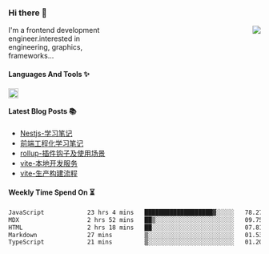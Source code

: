 <!--
**zhaohuanyuu/zhaohuanyuu** is a ✨ _special_ ✨ repository because its `README.md` (this file) appears on your GitHub profile.
-->

### Hi there 👋

<picture>
  <source media="(prefers-color-scheme: dark)" srcset="https://github-readme-stats.vercel.app/api?username=zhaohuanyuu&count_private=true&show_icons=true&theme=city_lights&hide_title=true">
  <img align="right" src="https://github-readme-stats.vercel.app/api?username=zhaohuanyuu&count_private=true&show_icons=true&hide_title=true">
</picture>

<p align="left" style="width:40%">I'm a frontend development engineer.interested in engineering, graphics, frameworks...</p>

#### Languages And Tools ✨

<img align="left" height="20" src="https://skillicons.dev/icons?i=js,ts,nodejs,rust,react,vue,svelte,gatsby,graphql,nestjs" />

</br>

#### Latest Blog Posts 📚
<!-- BLOG-POST-LIST:START -->
- [Nestjs-学习笔记](https://auu.zone/post/single-spa-note)
- [前端工程化学习笔记](https://auu.zone/post/fe-engineering)
- [rollup-插件钩子及使用场景](https://auu.zone/post/rollup-plugin)
- [vite-本地开发服务](https://auu.zone/post/vite-server)
- [vite-生产构建流程](https://auu.zone/post/vite-build)
<!-- BLOG-POST-LIST:END -->

#### Weekly Time Spend On ⏳
<!--START_SECTION:waka-->

```txt
JavaScript            23 hrs 4 mins   ███████████████████▓░░░░░   78.27 %
MDX                   2 hrs 52 mins   ██▒░░░░░░░░░░░░░░░░░░░░░░   09.75 %
HTML                  2 hrs 18 mins   ██░░░░░░░░░░░░░░░░░░░░░░░   07.81 %
Markdown              27 mins         ▒░░░░░░░░░░░░░░░░░░░░░░░░   01.53 %
TypeScript            21 mins         ▒░░░░░░░░░░░░░░░░░░░░░░░░   01.20 %
```

<!--END_SECTION:waka-->
